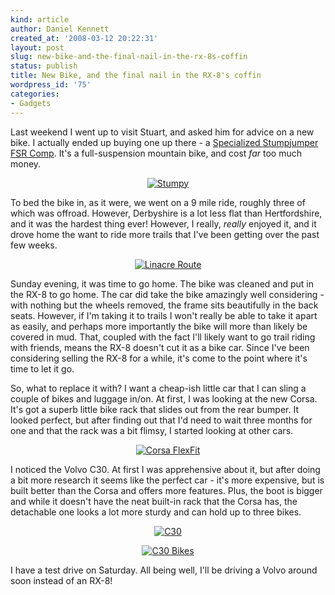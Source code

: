 ```yaml
---
kind: article
author: Daniel Kennett
created_at: '2008-03-12 20:22:31'
layout: post
slug: new-bike-and-the-final-nail-in-the-rx-8s-coffin
status: publish
title: New Bike, and the final nail in the RX-8's coffin
wordpress_id: '75'
categories:
- Gadgets
---
```


Last weekend I went up to visit Stuart, and asked him for advice on a new bike. I actually ended up buying one up there - a <a href="http://www.specialized.com/bc/SBCBkModel.jsp?spid=33436">Specialized Stumpjumper FSR Comp</a>. It's a full-suspension mountain bike, and cost <em>far</em> too much money.

<div align="center"><a href='http://ikennd.ac/pictures/for_posts/2008/03/stumpy1.jpg' title='Stumpy'><img src='http://ikennd.ac/pictures/for_posts/2008/03/stumpy1.jpg' alt='Stumpy' /></a></div>


To bed the bike in, as it were, we went on a 9 mile ride, roughly three of which was offroad. However, Derbyshire is a lot less flat than Hertfordshire, and it was the hardest thing ever! However, I really, <em>really</em> enjoyed it, and it drove home the want to ride more trails that I've been getting over the past few weeks. 

<div align="center"><a href='http://ikennd.ac/pictures/for_posts/2008/03/finderscreensnapz001.jpg' title='Linacre Route'><img src='http://ikennd.ac/pictures/for_posts/2008/03/finderscreensnapz001.jpg' alt='Linacre Route' /></a></div>


Sunday evening, it was time to go home. The bike was cleaned and put in the RX-8 to go home. The car did take the bike amazingly well considering - with nothing but the wheels removed, the frame sits beautifully in the back seats. However, if I'm taking it to trails I won't really be able to take it apart as easily, and perhaps more importantly the bike will more than likely be covered in mud. That, coupled with the fact I'll likely want to go trail riding with friends, means the RX-8 doesn't cut it as a bike car. Since I've been considering selling the RX-8 for a while, it's come to the point where it's time to let it go.

<!--more-->

So, what to replace it with? I want a cheap-ish little car that I can sling a couple of bikes and luggage in/on. At first, I was looking at the new Corsa. It's got a superb little bike rack that slides out from the rear bumper. It looked perfect, but after finding out that I'd need to wait three months for one and that the rack was a bit flimsy, I started looking at other cars. 

<div align="center"><a href='http://ikennd.ac/pictures/for_posts/2008/03/0000a9291a1r.jpg' title='Corsa FlexFit'><img src='http://ikennd.ac/pictures/for_posts/2008/03/0000a9291a1r.jpg' alt='Corsa FlexFit' /></a></div>

I noticed the Volvo C30. At first I was apprehensive about it, but after doing a bit more research it seems like the perfect car - it's more expensive, but is built better than the Corsa and offers more features. Plus, the boot is bigger and while it doesn't have the neat built-in rack that the Corsa has, the detachable one looks a lot more sturdy and can hold up to three bikes. 

<div align="center"><a href='http://ikennd.ac/pictures/for_posts/2008/03/c30-bodykit-front.jpg' title='C30'><img src='http://ikennd.ac/pictures/for_posts/2008/03/c30-bodykit-front.jpg' alt='C30' /></a>

<a href='http://ikennd.ac/pictures/for_posts/2008/03/firefoxscreensnapz001.jpg' title='C30 Bikes'><img src='http://ikennd.ac/pictures/for_posts/2008/03/firefoxscreensnapz001.jpg' alt='C30 Bikes' /></a></div>

I have a test drive on Saturday. All being well, I'll be driving a Volvo around soon instead of an RX-8!